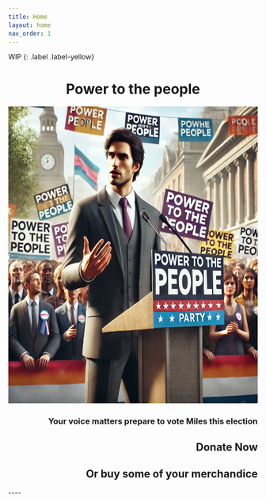 ```yaml
---
title: Home
layout: home
nav_order: 1
---
```

WIP
{: .label .label-yellow}

<html>
<style>
</style>
<h1 style="text-align:center; white-space: nowrap;">Power to the people</h1>
<img src="/Images/HomePhoto.png" width="1000" height="600">
<h3 style="text-align:right; white-space: nowrap;">Your voice matters prepare to vote Miles this election</h3>
<h2 style="text-align:right; white-space: nowrap">Donate Now</h2>
<h2 style="text-align:right; white-space: nowrap">Or buy some of your merchandice</h2>
</html>
----

